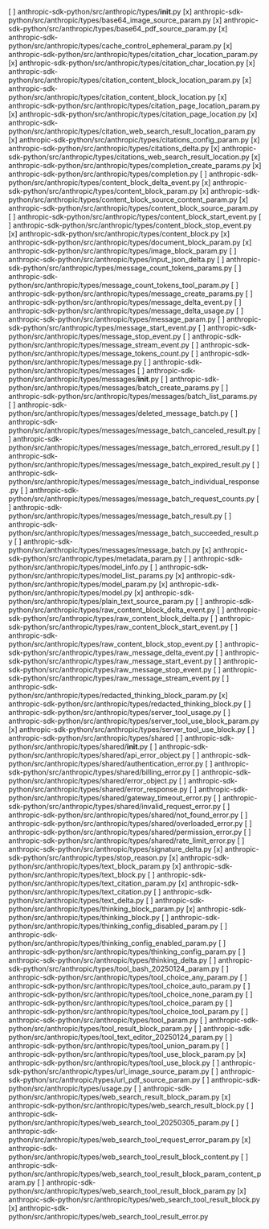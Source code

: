 [ ] anthropic-sdk-python/src/anthropic/types/__init__.py
[x] anthropic-sdk-python/src/anthropic/types/base64_image_source_param.py
[x] anthropic-sdk-python/src/anthropic/types/base64_pdf_source_param.py
[x] anthropic-sdk-python/src/anthropic/types/cache_control_ephemeral_param.py
[x] anthropic-sdk-python/src/anthropic/types/citation_char_location_param.py
[x] anthropic-sdk-python/src/anthropic/types/citation_char_location.py
[x] anthropic-sdk-python/src/anthropic/types/citation_content_block_location_param.py
[x] anthropic-sdk-python/src/anthropic/types/citation_content_block_location.py
[x] anthropic-sdk-python/src/anthropic/types/citation_page_location_param.py
[x] anthropic-sdk-python/src/anthropic/types/citation_page_location.py
[x] anthropic-sdk-python/src/anthropic/types/citation_web_search_result_location_param.py
[x] anthropic-sdk-python/src/anthropic/types/citations_config_param.py
[x] anthropic-sdk-python/src/anthropic/types/citations_delta.py
[x] anthropic-sdk-python/src/anthropic/types/citations_web_search_result_location.py
[x] anthropic-sdk-python/src/anthropic/types/completion_create_params.py
[x] anthropic-sdk-python/src/anthropic/types/completion.py
[ ] anthropic-sdk-python/src/anthropic/types/content_block_delta_event.py
[x] anthropic-sdk-python/src/anthropic/types/content_block_param.py
[x] anthropic-sdk-python/src/anthropic/types/content_block_source_content_param.py
[x] anthropic-sdk-python/src/anthropic/types/content_block_source_param.py
[ ] anthropic-sdk-python/src/anthropic/types/content_block_start_event.py
[ ] anthropic-sdk-python/src/anthropic/types/content_block_stop_event.py
[x] anthropic-sdk-python/src/anthropic/types/content_block.py
[x] anthropic-sdk-python/src/anthropic/types/document_block_param.py
[x] anthropic-sdk-python/src/anthropic/types/image_block_param.py
[ ] anthropic-sdk-python/src/anthropic/types/input_json_delta.py
[ ] anthropic-sdk-python/src/anthropic/types/message_count_tokens_params.py
[ ] anthropic-sdk-python/src/anthropic/types/message_count_tokens_tool_param.py
[ ] anthropic-sdk-python/src/anthropic/types/message_create_params.py
[ ] anthropic-sdk-python/src/anthropic/types/message_delta_event.py
[ ] anthropic-sdk-python/src/anthropic/types/message_delta_usage.py
[ ] anthropic-sdk-python/src/anthropic/types/message_param.py
[ ] anthropic-sdk-python/src/anthropic/types/message_start_event.py
[ ] anthropic-sdk-python/src/anthropic/types/message_stop_event.py
[ ] anthropic-sdk-python/src/anthropic/types/message_stream_event.py
[ ] anthropic-sdk-python/src/anthropic/types/message_tokens_count.py
[ ] anthropic-sdk-python/src/anthropic/types/message.py
[ ] anthropic-sdk-python/src/anthropic/types/messages
[ ] anthropic-sdk-python/src/anthropic/types/messages/__init__.py
[ ] anthropic-sdk-python/src/anthropic/types/messages/batch_create_params.py
[ ] anthropic-sdk-python/src/anthropic/types/messages/batch_list_params.py
[ ] anthropic-sdk-python/src/anthropic/types/messages/deleted_message_batch.py
[ ] anthropic-sdk-python/src/anthropic/types/messages/message_batch_canceled_result.py
[ ] anthropic-sdk-python/src/anthropic/types/messages/message_batch_errored_result.py
[ ] anthropic-sdk-python/src/anthropic/types/messages/message_batch_expired_result.py
[ ] anthropic-sdk-python/src/anthropic/types/messages/message_batch_individual_response.py
[ ] anthropic-sdk-python/src/anthropic/types/messages/message_batch_request_counts.py
[ ] anthropic-sdk-python/src/anthropic/types/messages/message_batch_result.py
[ ] anthropic-sdk-python/src/anthropic/types/messages/message_batch_succeeded_result.py
[ ] anthropic-sdk-python/src/anthropic/types/messages/message_batch.py
[x] anthropic-sdk-python/src/anthropic/types/metadata_param.py
[ ] anthropic-sdk-python/src/anthropic/types/model_info.py
[ ] anthropic-sdk-python/src/anthropic/types/model_list_params.py
[x] anthropic-sdk-python/src/anthropic/types/model_param.py
[x] anthropic-sdk-python/src/anthropic/types/model.py
[x] anthropic-sdk-python/src/anthropic/types/plain_text_source_param.py
[ ] anthropic-sdk-python/src/anthropic/types/raw_content_block_delta_event.py
[ ] anthropic-sdk-python/src/anthropic/types/raw_content_block_delta.py
[ ] anthropic-sdk-python/src/anthropic/types/raw_content_block_start_event.py
[ ] anthropic-sdk-python/src/anthropic/types/raw_content_block_stop_event.py
[ ] anthropic-sdk-python/src/anthropic/types/raw_message_delta_event.py
[ ] anthropic-sdk-python/src/anthropic/types/raw_message_start_event.py
[ ] anthropic-sdk-python/src/anthropic/types/raw_message_stop_event.py
[ ] anthropic-sdk-python/src/anthropic/types/raw_message_stream_event.py
[ ] anthropic-sdk-python/src/anthropic/types/redacted_thinking_block_param.py
[x] anthropic-sdk-python/src/anthropic/types/redacted_thinking_block.py
[ ] anthropic-sdk-python/src/anthropic/types/server_tool_usage.py
[ ] anthropic-sdk-python/src/anthropic/types/server_tool_use_block_param.py
[x] anthropic-sdk-python/src/anthropic/types/server_tool_use_block.py
[ ] anthropic-sdk-python/src/anthropic/types/shared
[ ] anthropic-sdk-python/src/anthropic/types/shared/__init__.py
[ ] anthropic-sdk-python/src/anthropic/types/shared/api_error_object.py
[ ] anthropic-sdk-python/src/anthropic/types/shared/authentication_error.py
[ ] anthropic-sdk-python/src/anthropic/types/shared/billing_error.py
[ ] anthropic-sdk-python/src/anthropic/types/shared/error_object.py
[ ] anthropic-sdk-python/src/anthropic/types/shared/error_response.py
[ ] anthropic-sdk-python/src/anthropic/types/shared/gateway_timeout_error.py
[ ] anthropic-sdk-python/src/anthropic/types/shared/invalid_request_error.py
[ ] anthropic-sdk-python/src/anthropic/types/shared/not_found_error.py
[ ] anthropic-sdk-python/src/anthropic/types/shared/overloaded_error.py
[ ] anthropic-sdk-python/src/anthropic/types/shared/permission_error.py
[ ] anthropic-sdk-python/src/anthropic/types/shared/rate_limit_error.py
[ ] anthropic-sdk-python/src/anthropic/types/signature_delta.py
[x] anthropic-sdk-python/src/anthropic/types/stop_reason.py
[x] anthropic-sdk-python/src/anthropic/types/text_block_param.py
[x] anthropic-sdk-python/src/anthropic/types/text_block.py
[ ] anthropic-sdk-python/src/anthropic/types/text_citation_param.py
[x] anthropic-sdk-python/src/anthropic/types/text_citation.py
[ ] anthropic-sdk-python/src/anthropic/types/text_delta.py
[ ] anthropic-sdk-python/src/anthropic/types/thinking_block_param.py
[x] anthropic-sdk-python/src/anthropic/types/thinking_block.py
[ ] anthropic-sdk-python/src/anthropic/types/thinking_config_disabled_param.py
[ ] anthropic-sdk-python/src/anthropic/types/thinking_config_enabled_param.py
[ ] anthropic-sdk-python/src/anthropic/types/thinking_config_param.py
[ ] anthropic-sdk-python/src/anthropic/types/thinking_delta.py
[ ] anthropic-sdk-python/src/anthropic/types/tool_bash_20250124_param.py
[ ] anthropic-sdk-python/src/anthropic/types/tool_choice_any_param.py
[ ] anthropic-sdk-python/src/anthropic/types/tool_choice_auto_param.py
[ ] anthropic-sdk-python/src/anthropic/types/tool_choice_none_param.py
[ ] anthropic-sdk-python/src/anthropic/types/tool_choice_param.py
[ ] anthropic-sdk-python/src/anthropic/types/tool_choice_tool_param.py
[ ] anthropic-sdk-python/src/anthropic/types/tool_param.py
[ ] anthropic-sdk-python/src/anthropic/types/tool_result_block_param.py
[ ] anthropic-sdk-python/src/anthropic/types/tool_text_editor_20250124_param.py
[ ] anthropic-sdk-python/src/anthropic/types/tool_union_param.py
[ ] anthropic-sdk-python/src/anthropic/types/tool_use_block_param.py
[x] anthropic-sdk-python/src/anthropic/types/tool_use_block.py
[ ] anthropic-sdk-python/src/anthropic/types/url_image_source_param.py
[ ] anthropic-sdk-python/src/anthropic/types/url_pdf_source_param.py
[ ] anthropic-sdk-python/src/anthropic/types/usage.py
[ ] anthropic-sdk-python/src/anthropic/types/web_search_result_block_param.py
[x] anthropic-sdk-python/src/anthropic/types/web_search_result_block.py
[ ] anthropic-sdk-python/src/anthropic/types/web_search_tool_20250305_param.py
[ ] anthropic-sdk-python/src/anthropic/types/web_search_tool_request_error_param.py
[x] anthropic-sdk-python/src/anthropic/types/web_search_tool_result_block_content.py
[ ] anthropic-sdk-python/src/anthropic/types/web_search_tool_result_block_param_content_param.py
[ ] anthropic-sdk-python/src/anthropic/types/web_search_tool_result_block_param.py
[x] anthropic-sdk-python/src/anthropic/types/web_search_tool_result_block.py
[x] anthropic-sdk-python/src/anthropic/types/web_search_tool_result_error.py
